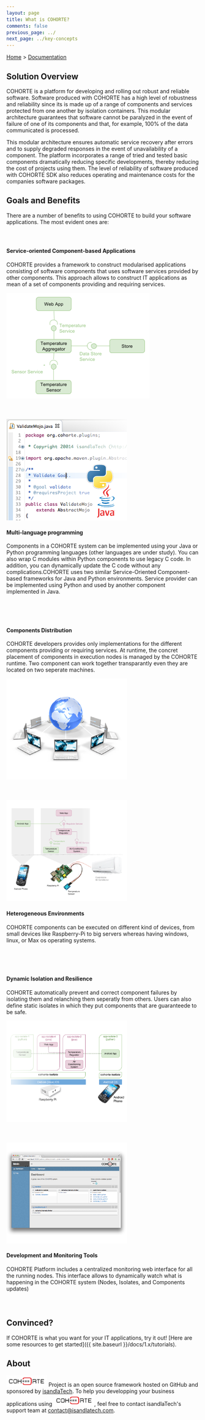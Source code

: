 ```yaml
---
layout: page
title: What is COHORTE?
comments: false
previous_page: ../
next_page: ../key-concepts
---
```


[Home](../../../) > [Documentation](../)

## Solution Overview

COHORTE is a platform for developing and rolling out robust and reliable software.
Software produced with COHORTE has a high level of robustness and reliability since its is made up of a range of components and services protected from one another by isolation containers. This modular architecture guarantees that software cannot be paralyzed in the event of failure of one of its components and that, for example, 100% of the data communicated is processed.

This modular architecture ensures automatic service recovery after errors and to supply degraded responses in the event of unavailability of a component.
The platform incorporates a range of tried and tested basic components dramatically reducing specific developments, thereby reducing the cost of projects using them.
The level of reliability of software produced with COHORTE SDK also reduces operating and maintenance costs for the companies software packages.

## Goals and Benefits

There are a number of benefits to using COHORTE to build your software applications. The most evident ones are:

<div class="row" style="padding-top:25px; padding-bottom:25px;">
	<div class="span4">
		<h4>Service-oriented Component-based Applications</h4>
		<p>COHORTE provides a framework to construct modularised applications consisting of software components that uses software services provided by other components. This approach allows to construct IT applications as mean of a set of components providing and requiring services. </p>
	</div>
	<div class="span4">
		<img src="what-is-cohorte-img1.png"/>
	</div>
</div>
<div class="row" style="padding-top:25px; padding-bottom:25px;">
	<div class="span4">
		<img src="what-is-cohorte-img2.png"/>
	</div>
	<div class="span4">
		<h4>Multi-language programming</h4>
		<p>Components in a COHORTE system can be implemented using your Java or Python programming languages (other languages are under study). You can also wrap C modules within Python components to use legacy C code. In addition, you can dynamically update the C code without any complications.COHORTE uses two similar Service-Oriented Component-based frameworks for Java and Python environments. Service provider can be implemented using Python and used by another component implemented in Java.</p>
	</div>
</div>
<div class="row" style="padding-top:25px; padding-bottom:25px;">
	<div class="span4">
		<h4>Components Distribution</h4>
		<p>COHORTE developers provides only implementations for the different components providing or requiring services. At runtime, the concret placement of components in execution nodes is managed by the COHORTE runtime. Two component can work together transparantly even they are located on two seperate machines.</p>
	</div>
	<div class="span4">
		<img src="what-is-cohorte-img4.png"/>
	</div>
</div>
<div class="row" style="padding-top:25px; padding-bottom:25px;">
	<div class="span4">
		<img src="what-is-cohorte-img3.png"/>
	</div>
	<div class="span4">
		<h4>Heterogeneous Environments</h4>
		<p>COHORTE components can be executed on different kind of devices, from small devices like Raspberry-Pi to big servers whereas having windows, linux, or Max os operating systems.</p>
	</div>
</div>
<div class="row" style="padding-top:25px; padding-bottom:25px;">
	<div class="span4">
		<h4>Dynamic Isolation and Resilience</h4>
		<p>COHORTE automatically prevent and correct component failures by isolating them and relanching them seperatly from others. Users can also define static isolates in which they put components that are guaranteede to be safe.</p>
	</div>
	<div class="span4">
		<img src="what-is-cohorte-img5.png"/>
	</div>
</div>
<div class="row" style="padding-top:25px; padding-bottom:25px;">
	<div class="span4">
		<img src="what-is-cohorte-img6.png"/>
	</div>
	<div class="span4">
		<h4>Development and Monitoring Tools</h4>
		<p>COHORTE Platform includes a centralized monitoring web interface for all the running nodes. This interface allows to dynamically watch what is happening in the COHORTE system (Nodes, Isolates, and Components updates)</p>
	</div>
</div>

## Convinced?

If COHORTE is what you want for your IT applications, try it out! [Here are some resources to get
started]({{ site.baseurl }}/docs/1.x/tutorials). 


## About

![Cohorte](cohorte-logo-sm-color.png) Project is an open source framework hosted on GitHub and sponsored by [isandlaTech](http://isandlatech.com). To help you developping your business applications using ![Cohorte](cohorte-logo-sm-color.png), feel free to contact isandlaTech's support team at [contact@isandlatech.com](mailto:contact@isandlatech.com).




